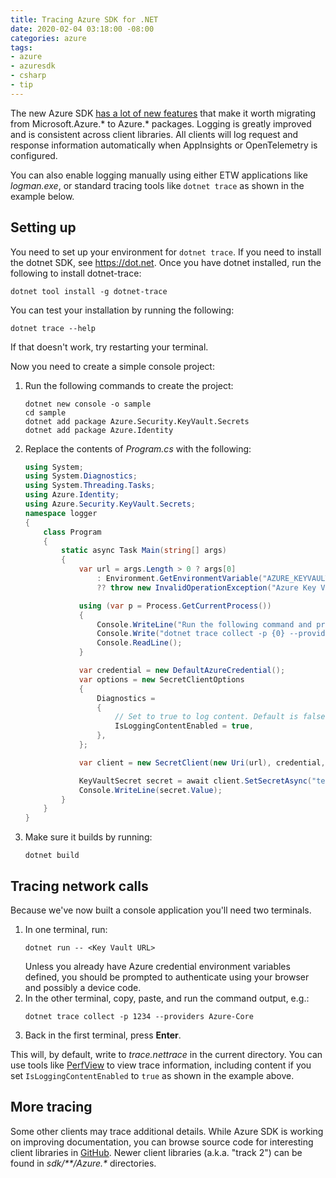 ```yaml
---
title: Tracing Azure SDK for .NET
date: 2020-02-04 03:18:00 -08:00
categories: azure
tags:
- azure
- azuresdk
- csharp
- tip
---
```


The new Azure SDK [has a lot of new features](https://aka.ms/azsdkvalueprop)
that make it worth migrating from Microsoft.Azure.* to Azure.* packages.
Logging is greatly improved and is consistent across client libraries. All
clients will log request and response information automatically when
AppInsights or OpenTelemetry is configured.

<!--more-->

You can also enable logging manually using either ETW applications like
*logman.exe*, or standard tracing tools like `dotnet trace` as shown in the
example below.

## Setting up

You need to set up your environment for `dotnet trace`. If you need to install
the dotnet SDK, see <https://dot.net>. Once you have dotnet installed, run
the following to install dotnet-trace:

```shell
dotnet tool install -g dotnet-trace
```

You can test your installation by running the following:

```shell
dotnet trace --help
```

If that doesn't work, try restarting your terminal.

Now you need to create a simple console project:

1. Run the following commands to create the project:
   ```shell
   dotnet new console -o sample
   cd sample
   dotnet add package Azure.Security.KeyVault.Secrets
   dotnet add package Azure.Identity
   ```
2. Replace the contents of *Program.cs* with the following:
   ```csharp
   using System;
   using System.Diagnostics;
   using System.Threading.Tasks;
   using Azure.Identity;
   using Azure.Security.KeyVault.Secrets;
   namespace logger
   {
       class Program
       {
           static async Task Main(string[] args)
           {
               var url = args.Length > 0 ? args[0]
                   : Environment.GetEnvironmentVariable("AZURE_KEYVAULT_URL")
                   ?? throw new InvalidOperationException("Azure Key Vault URL required.");

               using (var p = Process.GetCurrentProcess())
               {
                   Console.WriteLine("Run the following command and press Enter to continue:");
                   Console.Write("dotnet trace collect -p {0} --providers Azure-Core", p.Id);
                   Console.ReadLine();
               }

               var credential = new DefaultAzureCredential();
               var options = new SecretClientOptions
               {
                   Diagnostics =
                   {
                       // Set to true to log content. Default is false.
                       IsLoggingContentEnabled = true,
                   },
               };

               var client = new SecretClient(new Uri(url), credential, options);

               KeyVaultSecret secret = await client.SetSecretAsync("test-secret", "secret-value");
               Console.WriteLine(secret.Value);
           }
       }
   }
   ```
3. Make sure it builds by running:
   ```shell
   dotnet build
   ```

## Tracing network calls

Because we've now built a console application you'll need two terminals.

1. In one terminal, run:
   ```shell
   dotnet run -- <Key Vault URL>
   ```
   Unless you already have Azure credential environment variables defined, you should be
   prompted to authenticate using your browser and possibly a device code.
2. In the other terminal, copy, paste, and run the command output, e.g.:
   ```shell
   dotnet trace collect -p 1234 --providers Azure-Core
   ```
3. Back in the first terminal, press **Enter**.

This will, by default, write to *trace.nettrace* in the current directory.
You can use tools like [PerfView](https://github.com/microsoft/perfview/releases/latest)
to view trace information, including content if you set `IsLoggingContentEnabled`
to `true` as shown in the example above.

## More tracing

Some other clients may trace additional details. While Azure SDK is working
on improving documentation, you can browse source code for interesting client
libraries in [GitHub](https://github.com/Azure/azure-sdk-for-net). Newer
client libraries (a.k.a. "track 2") can be found in _sdk/**/Azure.*_ directories.
